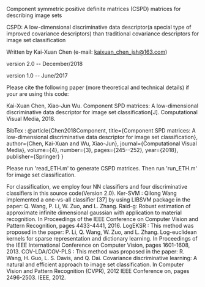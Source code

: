 Component symmetric positive definite matrices (CSPD) matrices for describing image sets

CSPD: A low-dimensional discriminative data descriptor(a special type of improved covariance descriptors) than traditional covariance descriptors for image set classification

Written by Kai-Xuan Chen (e-mail: kaixuan_chen_jsh@163.com)

version 2.0 -- December/2018 

version 1.0 -- June/2017 

Please cite the following paper (more theoretical and technical details) if your are using this code:

Kai-Xuan Chen, Xiao-Jun Wu. Component SPD matrices: A low-dimensional discriminative
data descriptor for image set classification[J]. Computational Visual Media, 2018.


BibTex : 
@article{Chen2018Component,
      title={Component SPD matrices: A low-dimensional discriminative data descriptor for image set classification},
      author={Chen, Kai-Xuan and Wu, Xiao-Jun},
      journal={Computational Visual Media},
      volume={4},
      number={3},
      pages={245--252},
      year={2018},
      publisher={Springer}
}

Please run 'read_ETH.m' to generate CSPD matrices. Then run 'run_ETH.m' for image set classification. 



For classification, we employ four NN classifiers and four discriminative classifiers in this source code(Version 2.0).
Ker-SVM : Qilong Wang implemented a one-vs-all classifier [37] by using LIBSVM package in the paper:
		Q. Wang, P. Li, W. Zuo, and L. Zhang. Raid-g: Robust estimation of approximate infinite dimensional gaussian with application to material recognition. In Proceedings of the IEEE Conference on Computer Vision and Pattern Recognition, pages 4433-4441, 2016.
LogEKSR : This method was proposed in the paper:
		P. Li, Q. Wang, W. Zuo, and L. Zhang. Log-euclidean kernels for sparse representation and dictionary learning. 
		In Proceedings of the IEEE International Conference on Computer Vision, pages 1601-1608, 2013.
COV-LDA/COV-PLS :  This method was proposed in the paper:
		R. Wang, H. Guo, L. S. Davis, and Q. Dai. Covariance discriminative learning: A natural and efficient approach to image set classification. 
		In Computer Vision and Pattern Recognition (CVPR), 2012 IEEE Conference on, pages 2496-2503. IEEE, 2012. 